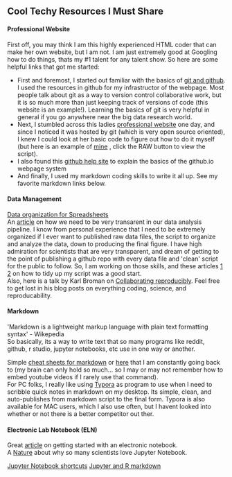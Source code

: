 ## Cool Techy Resources I Must Share  

#### Professional Website 
First off, you may think I am this highly experienced HTML coder that can make her own website, but I am not. I am just extremely good at Googling how to do things, thats my #1 talent for any talent show. 
So here are some helpful links that got me started:  
- First and foremost, I started out familiar with the basics of [git and github](https://www.youtube.com/watch?v=w3jLJU7DT5E). I used the resources in github for my infrastructor of the webpage. Most people talk about git as a way to version control collaborative work, but it is so much more than just keeping track of versions of code (this website is an example!). Learning the basics of git is very helpful in general if you go anywhere near the big data research world.       
- Next, I stumbled across this ladies [professional website](http://sarahcarey.github.io) one day, and since I noticed it was hosted by git (which is very open source oriented), I knew I could look at her basic code to figure out how to do it myself (but here is an example of [mine](https://github.com/shantel-martinez/shantel-martinez.github.io/blob/master/index.md) , click the RAW button to view the script).         
- I also found this [github help site](https://guides.github.com/features/pages/) to explain the basics of the github.io webpage system  
- And finally, I used my markdown coding skills to write it all up. See my favorite markdown links below.     




#### Data Management  
[Data organization for Spreadsheets](https://www.tandfonline.com/doi/full/10.1080/00031305.2017.1375989)  
An [article](https://www.nature.com/articles/d41586-018-06008-w?utm_source=twt_nr&utm_medium=social&utm_campaign=NNPnature) on how we need to be very transarent in our data analysis pipeline. I know from personal experience that I need to be extremely organized if I ever want to published raw data files, the script to organize and analyze the data, down to producing the final figure. I have high admiration for scientists that are very transparent, and dream of getting to the point of publishing a github repo with every data file and 'clean' script for the public to follow. So, I am working on those skills, and these articles [1](https://google.github.io/styleguide/Rguide.xml) [2]() on how to tidy up my script was a good start.   
Also, here is a talk by Karl Broman on [Collaborating reproducibly](https://t.co/yYQjWS768e). Feel free to get lost in his blog posts on everything coding, science, and reproducability. 

#### Markdown  
'Markdown is a lightweight markup language with plain text formatting syntax' - Wikepedia   
So basically, its a way to write text that so many programs like reddit, github, r studio, jupyter notebooks, etc use in one way or another.    

Simple [cheat sheets for markdown](https://github.com/adam-p/markdown-here/wiki/Markdown-Cheatsheet) or [here](https://www.markdownguide.org/basic-syntax/) that I am constantly going back to (my brain can only hold so much... so I may or may not remember how to embed youtube videos if I rarely use that command).  
For PC folks, I really like using [Typora](https://typora.io/) as program to use when I need to scribble quick notes in markdown on my desktop. Its simple, clean, and auto-publishes from markdown script to the final form. Typora is also available for MAC users, which I also use often, but I havent looked into whether or not there is a better competitor out ther.   

#### Electronic Lab Notebook (ELN)  

Great [article](https://www.nature.com/articles/d41586-018-05895-3?utm_source=twt_nnc&utm_medium=social&utm_campaign=naturenews&sf195296490=1) on getting started with an electronic notebook.   
A [Nature](https://www.nature.com/articles/d41586-018-07196-1?tm_source=twt_nnc&utm_medium=social&utm_campaign=naturenews&sf201140318=1) about why so many scientists love Jupyter Notebook.   

[Jupyter Notebook shortcuts](http://maxmelnick.com/2016/04/19/python-beginner-tips-and-tricks.html)
[Jupyter and R markdown](https://www.datacamp.com/community/blog/jupyter-notebook-r)
